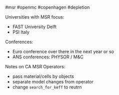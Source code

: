 #msr #openmc #copenhagen #depletion

Universities with MSR focus:
 - FAST University Delft
 - PSI Italy


Conferences:

 - Euro conference over there in the next year or so
 - ANS conferences: PHYSOR / M&C

Notes on CA MSR Operators:

 - pass material/cells by objects
 - separate model changes from operator
 - change `search_for_keff` to reutrn 